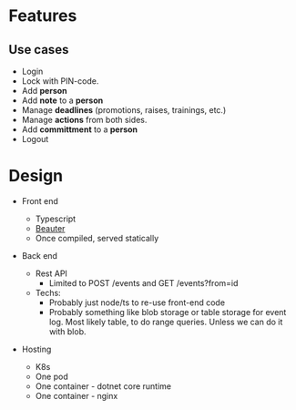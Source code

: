 # Features

## Use cases

- Login
- Lock with PIN-code.
- Add **person**
- Add **note** to a **person**
- Manage **deadlines** (promotions, raises, trainings, etc.)
- Manage **actions** from both sides.
- Add **committment** to a **person**
- Logout

# Design

- Front end
    - Typescript
    - [Beauter](https://beauter.io/docs/start/)
    - Once compiled, served statically

- Back end
    - Rest API
        - Limited to POST /events and GET /events?from=id
    - Techs:
        - Probably just node/ts to re-use front-end code
        - Probably something like blob storage or table storage for event log. Most likely table, to do range queries. Unless we can do it with blob.

- Hosting
    - K8s
    - One pod
    - One container - dotnet core runtime 
    - One container - nginx
